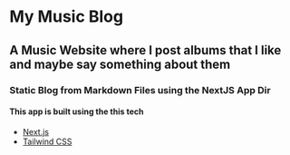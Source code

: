 # My Music Blog

## A Music Website where I post albums that I like and maybe say something about them

### Static Blog from Markdown Files using the NextJS App Dir

#### This app is built using the this tech

- [Next.js](https://nextjs.org)
- [Tailwind CSS](https://tailwindcss.com)
